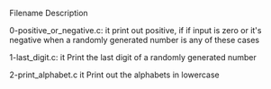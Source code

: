 Filename                 	Description

0-positive_or_negative.c:	it print out  positive, if if input is  zero or it's negative when a randomly generated number is any of these cases

1-last_digit.c:			it Print the last digit of a randomly generated number

2-print_alphabet.c	        it Print out  the alphabets in lowercase
